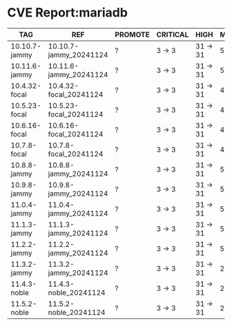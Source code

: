 # CVE Report:mariadb
|      TAG      |          REF           | PROMOTE | CRITICAL |   HIGH   |  MEDIUM  |   LOW   | UNKNOWN |
|---------------|------------------------|---------|----------|----------|----------|---------|---------|
| 10.10.7-jammy | 10.10.7-jammy_20241124 | ?       | 3 -> 3   | 31 -> 31 | 58 -> 20 | 19 -> 1 | 0 -> 0  |
| 10.11.6-jammy | 10.11.6-jammy_20241124 | ?       | 3 -> 3   | 31 -> 31 | 58 -> 20 | 19 -> 1 | 0 -> 0  |
| 10.4.32-focal | 10.4.32-focal_20241124 | ?       | 3 -> 3   | 31 -> 31 | 45 -> 20 | 13 -> 1 | 0 -> 0  |
| 10.5.23-focal | 10.5.23-focal_20241124 | ?       | 3 -> 3   | 31 -> 31 | 45 -> 20 | 13 -> 1 | 0 -> 0  |
| 10.6.16-focal | 10.6.16-focal_20241124 | ?       | 3 -> 3   | 31 -> 31 | 45 -> 20 | 13 -> 1 | 0 -> 0  |
| 10.7.8-focal  | 10.7.8-focal_20241124  | ?       | 3 -> 3   | 31 -> 31 | 45 -> 20 | 13 -> 1 | 0 -> 0  |
| 10.8.8-jammy  | 10.8.8-jammy_20241124  | ?       | 3 -> 3   | 31 -> 31 | 58 -> 20 | 19 -> 1 | 0 -> 0  |
| 10.9.8-jammy  | 10.9.8-jammy_20241124  | ?       | 3 -> 3   | 31 -> 31 | 58 -> 20 | 19 -> 1 | 0 -> 0  |
| 11.0.4-jammy  | 11.0.4-jammy_20241124  | ?       | 3 -> 3   | 31 -> 31 | 58 -> 20 | 19 -> 1 | 0 -> 0  |
| 11.1.3-jammy  | 11.1.3-jammy_20241124  | ?       | 3 -> 3   | 31 -> 31 | 58 -> 20 | 19 -> 1 | 0 -> 0  |
| 11.2.2-jammy  | 11.2.2-jammy_20241124  | ?       | 3 -> 3   | 31 -> 31 | 58 -> 20 | 19 -> 1 | 0 -> 0  |
| 11.3.2-jammy  | 11.3.2-jammy_20241124  | ?       | 3 -> 3   | 31 -> 31 | 22 -> 20 | 1 -> 1  | 0 -> 0  |
| 11.4.3-noble  | 11.4.3-noble_20241124  | ?       | 3 -> 3   | 31 -> 31 | 22 -> 20 | 1 -> 1  | 0 -> 0  |
| 11.5.2-noble  | 11.5.2-noble_20241124  | ?       | 3 -> 3   | 31 -> 31 | 22 -> 20 | 1 -> 1  | 0 -> 0  |
